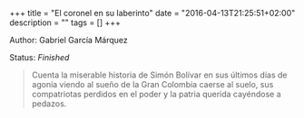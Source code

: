 +++
title = "El coronel en su laberinto"
date = "2016-04-13T21:25:51+02:00"
description = ""
tags = []
+++

Author: Gabriel García Márquez

Status: _Finished_

> Cuenta la miserable historia de Simón Bolívar en sus últimos días de agonía
viendo al sueño de la Gran Colombia caerse al suelo, sus compatriotas perdidos
en el poder y la patria querida cayéndose a pedazos.
